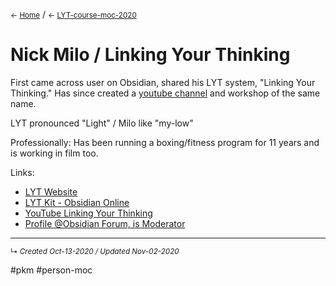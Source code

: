 <small>← [Home](../home)</small> / <small>← [LYT-course-moc-2020](../zk-lyt-system/mocs/LYT-course-moc-2020.md)</small>
# Nick Milo / Linking Your Thinking

First came across user on Obsidian, shared his LYT system, "Linking Your Thinking." Has since created a [youtube channel](https://www.youtube.com/watch?v=p8S06HUpF9M) and workshop of the same name.

LYT pronounced "Light" / Milo like "my-low"

Professionally: Has been running a boxing/fitness program for 11 years and is working in film too.

Links:
- [LYT Website](https://www.linkingyourthinking.com/)
- [LYT Kit - Obsidian Online](https://publish.obsidian.md/lyt-kit/_START+HERE)
- [YouTube Linking Your Thinking](https://www.youtube.com/channel/UC85D7ERwhke7wVqskV_DZUA/featured)
- [Profile @Obsidian Forum, is Moderator](https://forum.obsidian.md/u/nickmilo/summary)

------------------------
<small>↳ <i>Created Oct-13-2020 / Updated Nov-02-2020 </i></small>

#pkm #person-moc  
